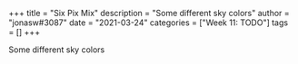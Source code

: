 +++
title = "Six Pix Mix"
description = "Some different sky colors"
author = "jonasw#3087"
date = "2021-03-24"
categories = ["Week 11: TODO"]
tags = []
+++

Some different sky colors
